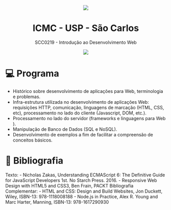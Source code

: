 <p align="center">
  <img src="https://media.giphy.com/media/c9IdCLK8TDv1e/giphy.gif"/>
  <h1 align="center"> ICMC - USP - São Carlos </h1>
  <p align="center"> SCC0219 - Introdução ao Desenvolvimento Web </p>
</p>

<p align="center">
  <img src="https://forthebadge.com/images/badges/made-with-javascript.svg"/>
</p>

# :computer: Programa

* Histórico sobre desenvolvimento de aplicações para Web, terminologia e problemas. 
* Infra-estrutura utilizada no desenvolvimento de aplicações Web: requisições HTTP, comunicação, linguagens de marcação (HTML, CSS, etc), processamento no lado do cliente (Javascript, DOM, etc.).
* Processamento no lado do servidor (frameworks e linguagens para Web ).
* Manipulação de Banco de Dados (SQL e NoSQL). 
* Desenvolvimento de exemplos a fim de facilitar a compreensão de conceitos básicos.

# :ledger: Bibliografia

Texto: - Nicholas Zakas, Understanding ECMAScript 6: The Definitive Guide for JavaScript Developers 1st. No Starch Press. 2016. - Responsive Web Design with HTML5 and CSS3, Ben Frain, PACKT Bibliografia Complementar: - HTML and CSS: Design and Build Websites, Jon Duckett, Wiley, ISBN-13: 978-1118008188 - Node.js in Practice, Alex R. Young and Marc Harter, Manning, ISBN-13: 978-1617290930

